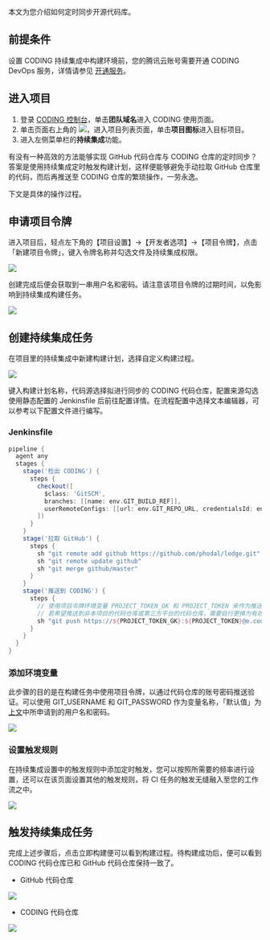 本文为您介绍如何定时同步开源代码库。

## 前提条件
设置 CODING 持续集成中构建环境前，您的腾讯云账号需要开通 CODING DevOps 服务，详情请参见 [开通服务](https://cloud.tencent.com/document/product/1115/37268)。

## 进入项目
1. 登录 [CODING 控制台](https://console.cloud.tencent.com/coding)，单击**团队域名**进入 CODING 使用页面。
2. 单击页面右上角的 <img src ="https://main.qcloudimg.com/raw/d94a8e60dd3a41d0af07d72ae0e9d70e.png" style ="margin:0">，进入项目列表页面，单击**项目图标**进入目标项目。
3.  进入左侧菜单栏的**持续集成**功能。

有没有一种高效的方法能够实现 GitHub 代码仓库与 CODING 仓库的定时同步？答案是使用持续集成定时触发构建计划，这样便能够避免手动拉取 GitHub 仓库里的代码，而后再推送至 CODING 仓库的繁琐操作，一劳永逸。

下文是具体的操作过程。

## 申请项目令牌

进入项目后，轻点左下角的【项目设置】->【开发者选项】->【项目令牌】，点击「新建项目令牌」，键入令牌名称并勾选文件及持续集成权限。

![](https://help-assets.codehub.cn/enterprise/20200805152107.png)

创建完成后便会获取到一串用户名和密码。请注意该项目令牌的过期时间，以免影响到持续集成构建任务。

![](https://help-assets.codehub.cn/enterprise/20200805152256.png)

## 创建持续集成任务

在项目里的持续集成中新建构建计划，选择自定义构建过程。

![](https://help-assets.codehub.cn/enterprise/20200805152750.png)

键入构建计划名称，代码源选择拟进行同步的 CODING 代码仓库，配置来源勾选使用静态配置的 Jenkinsfile 后前往配置详情。在流程配置中选择文本编辑器，可以参考以下配置文件进行编写。

### Jenkinsfile

```groovy
pipeline {
  agent any
  stages {
    stage('检出 CODING') {
      steps {
        checkout([
          $class: 'GitSCM',
          branches: [[name: env.GIT_BUILD_REF]], 
          userRemoteConfigs: [[url: env.GIT_REPO_URL, credentialsId: env.CREDENTIALS_ID]]
        ])
      }
    }
    stage('拉取 GitHub') {
      steps {
        sh "git remote add github https://github.com/phodal/ledge.git" // 此处需替换为您需要同步的 GitHub 代码仓库地址。
        sh "git remote update github"
        sh "git merge github/master"
      }
    }
    stage('推送到 CODING') {
      steps {
        // 使用项目令牌环境变量 PROJECT_TOKEN_GK 和 PROJECT_TOKEN 来作为推送至 CODING 代码仓库所需的用户名和密码。
        // 若希望推送到非本项目的代码仓库或第三方平台的代码仓库，需要自行更换为有效的凭据信息
        sh "git push https://${PROJECT_TOKEN_GK}:${PROJECT_TOKEN}@e.coding.net/coding-public/ledge.git HEAD:master"
      }
    }
  }
}
```

### 添加环境变量

此步骤的目的是在构建任务中使用项目令牌，以通过代码仓库的账号密码推送验证。可以使用 GIT_USERNAME 和 GIT_PASSWORD 作为变量名称，「默认值」为[上文](#申请项目令牌)中所申请到的用户名和密码。

![](https://help-assets.codehub.cn/enterprise/20200805161626.png)

### 设置触发规则

在持续集成设置中的触发规则中添加定时触发，您可以按照所需要的频率进行设置，还可以在该页面设置其他的触发规则，将 CI 任务的触发无缝融入至您的工作流之中。

![](https://help-assets.codehub.cn/enterprise/20200805160615.png)

## 触发持续集成任务

完成上述步骤后，点击立即构建便可以看到构建过程。待构建成功后，便可以看到 CODING 代码仓库已和 GitHub 代码仓库保持一致了。

-   GitHub 代码仓库

![](https://help-assets.codehub.cn/enterprise/20200805162308.png)

-   CODING 代码仓库

![](https://help-assets.codehub.cn/enterprise/20200805162212.png)